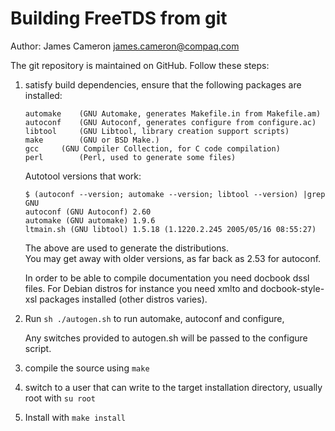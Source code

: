 Building FreeTDS from git
====

Author: James Cameron <james.cameron@compaq.com>

The git repository is maintained on GitHub. Follow these steps:

1. satisfy build dependencies, ensure that the following packages are
   installed:

	```
	automake	(GNU Automake, generates Makefile.in from Makefile.am)
	autoconf	(GNU Autoconf, generates configure from configure.ac)
	libtool		(GNU Libtool, library creation support scripts)
	make		(GNU or BSD Make.)
	gcc		(GNU Compiler Collection, for C code compilation)
	perl		(Perl, used to generate some files)
	```

	Autotool versions that work:
	```	
	$ (autoconf --version; automake --version; libtool --version) |grep GNU
	autoconf (GNU Autoconf) 2.60
	automake (GNU automake) 1.9.6
	ltmain.sh (GNU libtool) 1.5.18 (1.1220.2.245 2005/05/16 08:55:27)
	```
	
	The above are used to generate the distributions.  
	You may get away with older versions, as far back as 2.53 for autoconf.
	
	In order to be able to compile documentation you need docbook dssl
	files. For Debian distros for instance you need xmlto and
	docbook-style-xsl packages installed (other distros varies).

2. Run `sh ./autogen.sh` to run automake, autoconf and configure,

   Any switches provided to autogen.sh will be passed to the configure script.   

3. compile the source using `make`

4. switch to a user that can write to the target installation
   directory, usually root with `su root`

5. Install with `make install`
